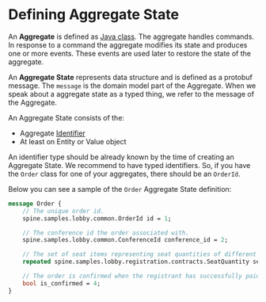 # Defining Aggregate State

An **Aggregate** is defined as [Java class](../java/aggregate.md). The aggregate handles commands. In response to a command the aggregate modifies its state and produces one or more events. These events are used later to restore the state of the aggregate.

An **Aggregate State** represents data structure and is defined as a protobuf message. The `message` is the domain model part of the Aggregate.
When we speak about a aggregate state as a typed thing, we refer to the message of the Aggregate.


An Aggregate State consists of the: 
* Aggregate [Identifier](./biz-model/identifiers.md)
* At least on  Entity or Value object

An identifier type should be already known by the time of creating an Aggregate State. We recommend to have typed identifiers. So, if you have the `Order` class for one of your aggregates, there should be an `OrderId`.

Below you can see a sample of the `Order` Aggregate State definition:

```protobuf
message Order {
    // The unique order id.
    spine.samples.lobby.common.OrderId id = 1;

    // The conference id the order associated with.
    spine.samples.lobby.common.ConferenceId conference_id = 2;

    // The set of seat items representing seat quantities of different types.
    repeated spine.samples.lobby.registration.contracts.SeatQuantity seat = 3;

    // The order is confirmed when the registrant has successfully paid for the order items.
    bool is_confirmed = 4;
}
```

